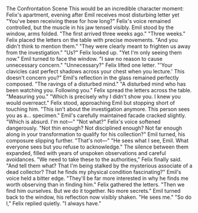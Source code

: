 The Confrontation Scene
This would be an incredible character moment:
Felix's apartment, evening after Emil receives most disturbing letter yet
"You've been receiving these for how long?" Felix's voice remained controlled, but the muscle in his jaw tensed visibly.
Emil stood by the window, arms folded. "The first arrived three weeks ago."
"Three weeks." Felix placed the letters on the table with precise movements. "And you didn't think to mention them."
"They were clearly meant to frighten us away from the investigation."
"Us?" Felix looked up. "Yet I'm only seeing them now."
Emil turned to face the window. "I saw no reason to cause unnecessary concern."
"Unnecessary?" Felix lifted one letter. "'Your clavicles cast perfect shadows across your chest when you lecture.' This doesn't concern you?"
Emil's reflection in the glass remained perfectly composed. "The ravings of a disturbed mind."
"A disturbed mind who has been watching you. Following you." Felix spread the letters across the table. "Measuring you."
"Which is precisely why I didn't show you. I knew you would overreact."
Felix stood, approaching Emil but stopping short of touching him. "This isn't about the investigation anymore. This person sees you as a... specimen."
Emil's carefully maintained facade cracked slightly. "Which is absurd. I'm not—"
"Not what?" Felix's voice softened dangerously. "Not thin enough? Not disciplined enough? Not far enough along in your transformation to qualify for his collection?"
Emil turned, his composure slipping further. "That's not—"
"He sees what I see, Emil. What everyone sees but you refuse to acknowledge."
The silence between them expanded, filled with years of unspoken observations and careful avoidances.
"We need to take these to the authorities," Felix finally said.
"And tell them what? That I'm being stalked by the mysterious associate of a dead collector? That he finds my physical condition fascinating?" Emil's voice held a bitter edge. "They'll be far more interested in why he finds me worth observing than in finding him."
Felix gathered the letters. "Then we find him ourselves. But we do it together. No more secrets."
Emil turned back to the window, his reflection now visibly shaken. "He sees me."
"So do I," Felix replied quietly. "I always have."
